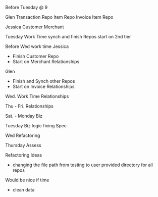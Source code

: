 Before Tuesday @ 9

Glen
Transaction Repo
Item Repo
Invoice Item Repo

Jessica
Customer
Merchant

Tuesday Work Time
synch and finish Repos
start on 2nd tier

Before Wed work time
Jessica
- Finish Customer Repo
- Start on Merchant Relationships

Glen
- Finish and Synch other Repos
- Start on Invoice Relationships

Wed. Work Time
Relationships

Thu - Fri.
Relationships

Sat. - Monday
Biz

Tuesday
Biz logic
fixing Spec

Wed
Refactoring

Thursday
Assess


Refactoring Ideas
- changing the file path from testing to user provided directory for all repos

Would be nice if time
- clean data
